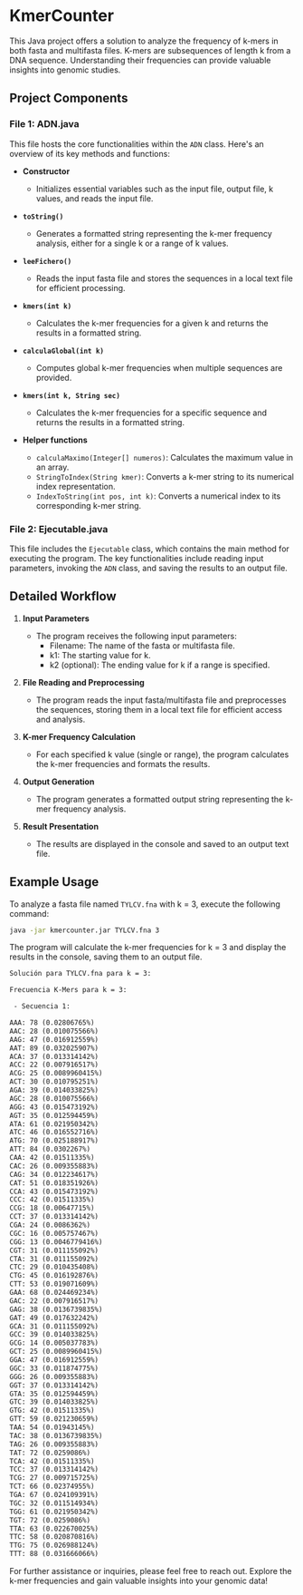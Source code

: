 # KmerCounter

This Java project offers a solution to analyze the frequency of k-mers in both fasta and multifasta files. K-mers are subsequences of length k from a DNA sequence. Understanding their frequencies can provide valuable insights into genomic studies.

## Project Components

### File 1: ADN.java
This file hosts the core functionalities within the `ADN` class. Here's an overview of its key methods and functions:

- **Constructor**
  - Initializes essential variables such as the input file, output file, k values, and reads the input file.

- **`toString()`**
  - Generates a formatted string representing the k-mer frequency analysis, either for a single k or a range of k values.

- **`leeFichero()`**
  - Reads the input fasta file and stores the sequences in a local text file for efficient processing.

- **`kmers(int k)`**
  - Calculates the k-mer frequencies for a given k and returns the results in a formatted string.

- **`calculaGlobal(int k)`**
  - Computes global k-mer frequencies when multiple sequences are provided.

- **`kmers(int k, String sec)`**
  - Calculates the k-mer frequencies for a specific sequence and returns the results in a formatted string.

- **Helper functions**
  - `calculaMaximo(Integer[] numeros)`: Calculates the maximum value in an array.
  - `StringToIndex(String kmer)`: Converts a k-mer string to its numerical index representation.
  - `IndexToString(int pos, int k)`: Converts a numerical index to its corresponding k-mer string.

### File 2: Ejecutable.java
This file includes the `Ejecutable` class, which contains the main method for executing the program. The key functionalities include reading input parameters, invoking the `ADN` class, and saving the results to an output file.

## Detailed Workflow

1. **Input Parameters**
   - The program receives the following input parameters:
     - Filename: The name of the fasta or multifasta file.
     - k1: The starting value for k.
     - k2 (optional): The ending value for k if a range is specified.

2. **File Reading and Preprocessing**
   - The program reads the input fasta/multifasta file and preprocesses the sequences, storing them in a local text file for efficient access and analysis.

3. **K-mer Frequency Calculation**
   - For each specified k value (single or range), the program calculates the k-mer frequencies and formats the results.

4. **Output Generation**
   - The program generates a formatted output string representing the k-mer frequency analysis.

5. **Result Presentation**
   - The results are displayed in the console and saved to an output text file.

## Example Usage
To analyze a fasta file named `TYLCV.fna` with k = 3, execute the following command:

```bash
java -jar kmercounter.jar TYLCV.fna 3
```

The program will calculate the k-mer frequencies for k = 3 and display the results in the console, saving them to an output file.

```txt
Solución para TYLCV.fna para k = 3: 

Frecuencia K-Mers para k = 3: 

 - Secuencia 1: 

AAA: 78 (0.02806765%)
AAC: 28 (0.010075566%)
AAG: 47 (0.016912559%)
AAT: 89 (0.032025907%)
ACA: 37 (0.013314142%)
ACC: 22 (0.007916517%)
ACG: 25 (0.0089960415%)
ACT: 30 (0.010795251%)
AGA: 39 (0.014033825%)
AGC: 28 (0.010075566%)
AGG: 43 (0.015473192%)
AGT: 35 (0.012594459%)
ATA: 61 (0.021950342%)
ATC: 46 (0.016552716%)
ATG: 70 (0.025188917%)
ATT: 84 (0.0302267%)
CAA: 42 (0.01511335%)
CAC: 26 (0.009355883%)
CAG: 34 (0.012234617%)
CAT: 51 (0.018351926%)
CCA: 43 (0.015473192%)
CCC: 42 (0.01511335%)
CCG: 18 (0.00647715%)
CCT: 37 (0.013314142%)
CGA: 24 (0.0086362%)
CGC: 16 (0.005757467%)
CGG: 13 (0.0046779416%)
CGT: 31 (0.011155092%)
CTA: 31 (0.011155092%)
CTC: 29 (0.010435408%)
CTG: 45 (0.016192876%)
CTT: 53 (0.019071609%)
GAA: 68 (0.024469234%)
GAC: 22 (0.007916517%)
GAG: 38 (0.0136739835%)
GAT: 49 (0.017632242%)
GCA: 31 (0.011155092%)
GCC: 39 (0.014033825%)
GCG: 14 (0.005037783%)
GCT: 25 (0.0089960415%)
GGA: 47 (0.016912559%)
GGC: 33 (0.011874775%)
GGG: 26 (0.009355883%)
GGT: 37 (0.013314142%)
GTA: 35 (0.012594459%)
GTC: 39 (0.014033825%)
GTG: 42 (0.01511335%)
GTT: 59 (0.021230659%)
TAA: 54 (0.01943145%)
TAC: 38 (0.0136739835%)
TAG: 26 (0.009355883%)
TAT: 72 (0.0259086%)
TCA: 42 (0.01511335%)
TCC: 37 (0.013314142%)
TCG: 27 (0.009715725%)
TCT: 66 (0.02374955%)
TGA: 67 (0.024109391%)
TGC: 32 (0.011514934%)
TGG: 61 (0.021950342%)
TGT: 72 (0.0259086%)
TTA: 63 (0.022670025%)
TTC: 58 (0.020870816%)
TTG: 75 (0.026988124%)
TTT: 88 (0.031666066%)
```

For further assistance or inquiries, please feel free to reach out. Explore the k-mer frequencies and gain valuable insights into your genomic data!
